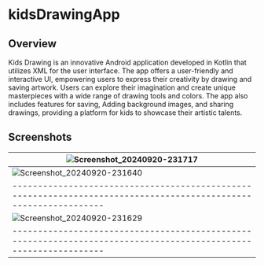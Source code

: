 # kidsDrawingApp

## Overview
Kids Drawing is an innovative Android application developed in Kotlin that utilizes XML for the user interface. The app offers a user-friendly and interactive UI, empowering users to express their creativity by drawing and saving artwork. Users can explore their imagination and create unique masterpieces with a wide range of drawing tools and colors. The app also includes features for saving, Adding background images, and sharing drawings, providing a platform for kids to showcase their artistic talents.

## Screenshots
| ![Screenshot_20240920-231717](https://github.com/user-attachments/assets/9bcddad3-9fad-488e-b929-3552badf6bd0) |
|----------------------------------------------------------------------------------------------------------------|
| ![Screenshot_20240920-231640](https://github.com/user-attachments/assets/dccf0736-d159-4a75-bfe3-56bc65c1c6a4) |
|----------------------------------------------------------------------------------------------------------------|
| ![Screenshot_20240920-231629](https://github.com/user-attachments/assets/22f0b656-5bf3-440b-a2a0-e2098a995074) |
|----------------------------------------------------------------------------------------------------------------|
